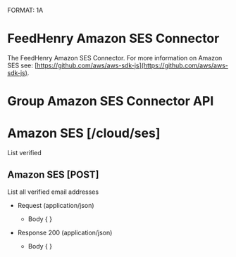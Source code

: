 FORMAT: 1A

# FeedHenry Amazon SES Connector

The FeedHenry Amazon SES Connector. For more information on Amazon SES see: [https://github.com/aws/aws-sdk-js](https://github.com/aws/aws-sdk-js).

# Group Amazon SES Connector API

# Amazon SES [/cloud/ses]

List verified

## Amazon SES [POST] 

List all verified email addresses

+ Request (application/json)
    + Body
            {
            }

+ Response 200 (application/json)
    + Body
            {
            }
